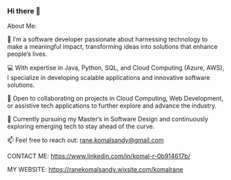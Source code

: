 ### Hi there 👋

About Me: 

🚀 I’m a software developer passionate about harnessing technology to make a meaningful impact, transforming ideas into solutions that enhance people’s lives.

💻 With expertise in Java, Python, SQL, and Cloud Computing (Azure, AWS), I specialize in developing scalable applications and innovative software solutions.

👥 Open to collaborating on projects in Cloud Computing, Web Development, or assistive tech applications to further explore and advance the industry.

🌱 Currently pursuing my Master’s in Software Design and continuously exploring emerging tech to stay ahead of the curve.

📫 Feel free to reach out: rane.komalsandy@gmail.com

CONTACT ME: https://www.linkedin.com/in/komal-r-0b914617b/

MY WEBSITE: https://ranekomalsandy.wixsite.com/komalrane

